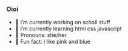 ### Oioi

- 🐋 I’m currently working on scholl stuff
- 🌺 I’m currently learning html css javascript
- 🌊 Pronouns: she/her
- 🌸 Fun fact: i like pink and blue
